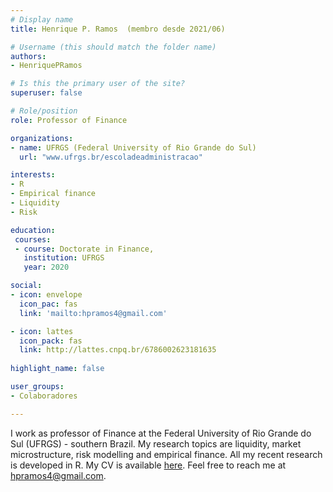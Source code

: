 ```yaml
---
# Display name
title: Henrique P. Ramos  (membro desde 2021/06)

# Username (this should match the folder name)
authors:
- HenriquePRamos

# Is this the primary user of the site?
superuser: false

# Role/position
role: Professor of Finance

organizations: 
- name: UFRGS (Federal University of Rio Grande do Sul)
  url: "www.ufrgs.br/escoladeadministracao"

interests: 
- R
- Empirical finance
- Liquidity
- Risk

education: 
 courses:
 - course: Doctorate in Finance, 
   institution: UFRGS
   year: 2020

social:
- icon: envelope
  icon_pac: fas
  link: 'mailto:hpramos4@gmail.com'

- icon: lattes
  icon_pack: fas
  link: http://lattes.cnpq.br/6786002623181635
    
highlight_name: false

user_groups:
- Colaboradores

---
```


I work as professor of Finance at the Federal University of Rio Grande do Sul (UFRGS) - southern Brazil. My research topics are liquidity, market microstructure, risk modelling and empirical finance. All my recent research is developed in R. My CV is available [here](http://lattes.cnpq.br/6786002623181635). Feel free to reach me at [hpramos4@gmail.com](mailto:hpramos4@gmail.com).